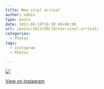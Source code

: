 ```yaml
---
title: New vinyl arrival
author: admin
type: posts
date: 2013-09-19T16:30:48+00:00
url: /posts/2013/09/19/new-vinyl-arrival/
categories:
  - Photos
tags:
  - instagram
  - Photos

---
```

<img src="http://lobban.org/wordpress//HLIC/bc7eae0ba0f06d3246bfd0295c535dd4.jpg" class="instagram-image" />

<p class="view-instagram">
  <a href="http://instagram.com/p/econG1qlt2/">View on Instagram</a>
</p>